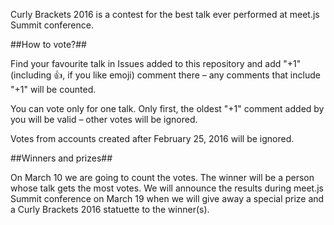 Curly Brackets 2016 is a contest for the best talk ever performed at meet.js Summit conference.

##How to vote?##

Find your favourite talk in Issues added to this repository and add "+1" (including :+1:, if you like emoji) comment there – any comments that include "+1" will be counted. 

You can vote only for one talk. Only first, the oldest "+1" comment added by you will be valid – other votes will be ignored.

Votes from accounts created after February 25, 2016 will be ignored.

##Winners and prizes##

On March 10 we are going to count the votes. The winner will be a person whose talk gets the most votes. We will announce the results during meet.js Summit conference on March 19 when we will give away a special prize and a Curly Brackets 2016 statuette to the winner(s).
